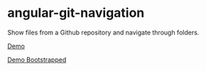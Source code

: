 angular-git-navigation
======================

Show files from a Github repository and navigate through folders.

<a href="http://leog.github.io/angular-git-navigation/demo.html" target="_blank">Demo</a>

<a href="http://leog.github.io/angular-git-navigation/demo-bootstrapped.html" target="_blank">Demo Bootstrapped</a>
